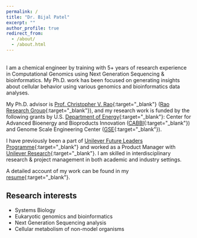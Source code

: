 ```yaml
---
permalink: /
title: "Dr. Bijal Patel"
excerpt: ""
author_profile: true
redirect_from: 
  - /about/
  - /about.html
---
```

<br> 
I am a chemical engineer by training with 5+ years of research experience in Computational Genomics using Next Generation Sequencing & bioinformatics. My Ph.D. work has been focused on generating insights about cellular behavior using various genomics and bioinformatics data analyses.

My Ph.D. advisor is [Prof. Christopher V. Rao](https://chbe.illinois.edu/directory/profile/cvrao){:target="_blank"} ([Rao Research Group](https://raogroupuiuc.github.io/webpage/){:target="_blank"}), and my research work is funded by the following grants by U.S. [Department of Energy](https://www.energy.gov/science/office-science){:target="_blank"}: Center for Advanced Bioenergy and Bioproducts Innovation ([CABBI](https://cabbi.bio/){:target="_blank"}) and Genome Scale Engineering Center ([GSE](https://www.igb.illinois.edu/research-areas/gsecenter){:target="_blank"}).

I have previously been a part of [Unilever Future Leaders Programme](https://careers.unilever.com/unilever-future-leaders-programme){:target="_blank"} and worked as a Product Manager with [Unilever Research](https://www.hul.co.in/our-company/rd-innovation/our-rd-locations/mumbai-india/){:target="_blank"}. I am skilled in interdisciplinary research & project management in both academic and industry settings.

A detailed account of my work can be found in my [resume](../files/resume.pdf){:target="_blank"}. 


Research interests 
------
- Systems Biology 
- Eukaryotic genomics and bioinformatics
- Next Generation Sequencing analysis 
- Cellular metabolism of non-model organisms